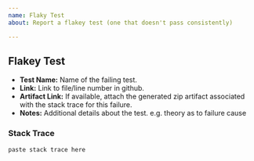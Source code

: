 ```yaml
---
name: Flaky Test
about: Report a flakey test (one that doesn't pass consistently)

---
```


## Flakey Test

* **Test Name:** Name of the failing test.
* **Link:** Link to file/line number in github.
* **Artifact Link:** If available, attach the generated zip artifact associated with the stack trace for this failure.
* **Notes:** Additional details about the test. e.g. theory as to failure cause

### Stack Trace

```
paste stack trace here
```
